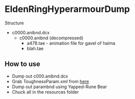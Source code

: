 # EldenRingHyperarmourDump

Structure

- c0000.anibnd.dcx
  - c0000.anibnd (decompressed)
    - a478.tae - animation file for gavel of haima
    - blah.tae

## How to use

- Dump out c000.anibnd.dcx
- Grab ToughnessParam.xml from [here](https://github.com/vawser/Yapped-Rune-Bear/tree/main/Paramdex/ER/Defs)
- Dump out parambnd using Yapped-Rune Bear
- Chuck all in the resources folder